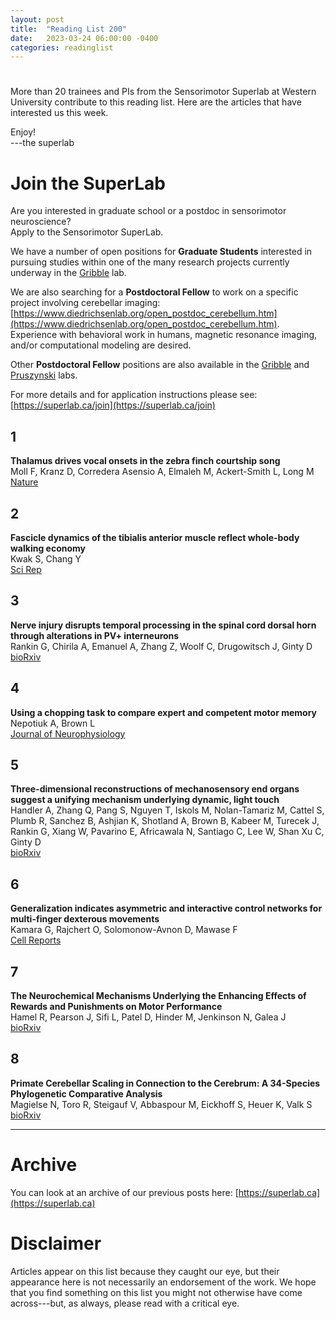 ```yaml
---
layout: post
title:  "Reading List 200"
date:   2023-03-24 06:00:00 -0400
categories: readinglist
---
```


# 

More than 20 trainees and PIs from the Sensorimotor Superlab at Western University contribute to this reading list. Here are the articles that have interested us this week.

Enjoy!  
---the superlab

# Join the SuperLab

Are you interested in graduate school or a postdoc in sensorimotor neuroscience?  
Apply to the Sensorimotor SuperLab.

We have a number of open positions for **Graduate Students** interested in pursuing studies within one of the many research projects currently underway in the [Gribble](https://gribblelab.org) lab.

We are also searching for a **Postdoctoral Fellow** to work on a specific project involving cerebellar imaging: [https://www.diedrichsenlab.org/open_postdoc_cerebellum.htm](https://www.diedrichsenlab.org/open_postdoc_cerebellum.htm). Experience with behavioral work in humans, magnetic resonance imaging, and/or computational modeling are desired.

Other **Postdoctoral Fellow** positions are also available in the [Gribble](https://gribblelab.org) and [Pruszynski](https://pruszynskilab.com) labs.

For more details and for application instructions please see: [https://superlab.ca/join](https://superlab.ca/join)


## 1
**Thalamus drives vocal onsets in the zebra finch courtship song**  
Moll F, Kranz D, Corredera Asensio A, Elmaleh M, Ackert-Smith L, Long M  
[Nature](http://dx.doi.org/10.1038/s41586-023-05818-x)

## 2
**Fascicle dynamics of the tibialis anterior muscle reflect whole-body walking economy**  
Kwak S, Chang Y  
[Sci Rep](http://dx.doi.org/10.1038/s41598-023-31501-2)

## 3
**Nerve injury disrupts temporal processing in the spinal cord dorsal horn through alterations in PV+ interneurons**  
Rankin G, Chirila A, Emanuel A, Zhang Z, Woolf C, Drugowitsch J, Ginty D  
[bioRxiv](http://dx.doi.org/10.1101/2023.03.20.533541)

## 4
**Using a chopping task to compare expert and competent motor memory**  
Nepotiuk A, Brown L  
[Journal of Neurophysiology](http://dx.doi.org/10.1152/jn.00394.2021)

## 5
**Three-dimensional reconstructions of mechanosensory end organs suggest a unifying mechanism underlying dynamic, light touch**  
Handler A, Zhang Q, Pang S, Nguyen T, Iskols M, Nolan-Tamariz M, Cattel S, Plumb R, Sanchez B, Ashjian K, Shotland A, Brown B, Kabeer M, Turecek J, Rankin G, Xiang W, Pavarino E, Africawala N, Santiago C, Lee W, Shan Xu C, Ginty D  
[bioRxiv](http://dx.doi.org/10.1101/2023.03.17.533188)

## 6
**Generalization indicates asymmetric and interactive control networks for multi-finger dexterous movements**  
Kamara G, Rajchert O, Solomonow-Avnon D, Mawase F  
[Cell Reports](http://dx.doi.org/10.1016/j.celrep.2023.112214)

## 7
**The Neurochemical Mechanisms Underlying the Enhancing Effects of Rewards and Punishments on Motor Performance**  
Hamel R, Pearson J, Sifi L, Patel D, Hinder M, Jenkinson N, Galea J  
[bioRxiv](http://dx.doi.org/10.1101/2023.03.16.532906)

## 8
**Primate Cerebellar Scaling in Connection to the Cerebrum: A 34-Species Phylogenetic Comparative Analysis**  
Magielse N, Toro R, Steigauf V, Abbaspour M, Eickhoff S, Heuer K, Valk S  
[bioRxiv](http://dx.doi.org/10.1101/2023.03.15.532597)




---
# Archive
You can look at an archive of our previous posts here: [https://superlab.ca](https://superlab.ca)


# Disclaimer
Articles appear on this list because they caught our eye, but their appearance here is not necessarily an endorsement of the work. We hope that you find something on this list you might not otherwise have come across---but, as always, please read with a critical eye.

